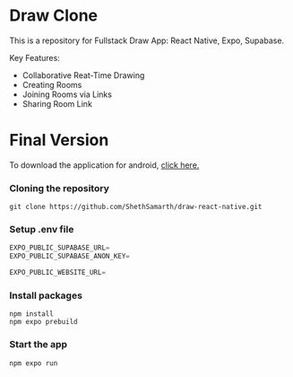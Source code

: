 # Draw Clone

This is a repository for Fullstack Draw App: React Native, Expo, Supabase.

Key Features:

- Collaborative Reat-Time Drawing
- Creating Rooms
- Joining Rooms via Links
- Sharing Room Link

# Final Version

To download the application for android, [click here.](https://draw-ss.netlify.app)

### Cloning the repository

```shell
git clone https://github.com/ShethSamarth/draw-react-native.git
```

### Setup .env file

```js
EXPO_PUBLIC_SUPABASE_URL=
EXPO_PUBLIC_SUPABASE_ANON_KEY=

EXPO_PUBLIC_WEBSITE_URL=
```

### Install packages

```shell
npm install
npm expo prebuild
```

### Start the app

```shell
npm expo run
```
